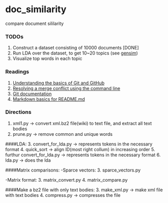 # doc_similarity

compare document sililarity

### TODOs
1. Construct a dataset consisting of 10000 documents [DONE]
2. Run LDA over the dataset, to get 10~20 topics (see [gensim](https://radimrehurek.com/gensim/wiki.html#latent-dirichlet-allocation))
3. Visualize top words in each topic

### Readings
1. [Understanding the basics of Git and GitHub](http://stackoverflow.com/questions/11816424/understanding-the-basics-of-git-and-github)
2. [Resolving a merge conflict using the command line](https://help.github.com/articles/resolving-a-merge-conflict-using-the-command-line/)
3. [Git documentation](https://git-scm.com/documentation)
4. [Markdown basics for README.md](https://guides.github.com/features/mastering-markdown/)

### Directions
1. xml1.py -> convert xml.bz2 file(wiki) to text file, and extract all text bodies
2. prune.py -> remove common and unique words


####LDA:
3. convert_for_lda.py -> represents tokens in the necessary format
4. quick_sort -> align ID(most right collum) in increasing order
5. furthur convert_for_lda.py -> represents tokens in the necessary format
6. lda.py -> does the lda


####Matrix comparisons:
-Sparce vectors:
3. sparce_vectors.py

-Matrix format:
3. matrix_convert.py
4. matrix_compare.py


####Make a bz2 file with only text bodies:
3. make_xml.py -> make xml file with text bodies
4. compress.py -> compresses the file
